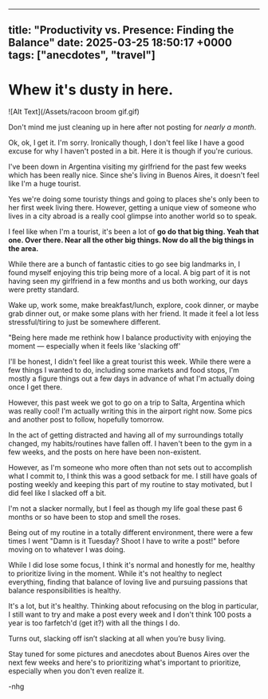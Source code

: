 
---
title: "Productivity vs. Presence: Finding the Balance"
date: 2025-03-25 18:50:17 +0000
tags: ["anecdotes", "travel"]
---

# Whew it's dusty in here.
![Alt Text](/Assets/racoon broom gif.gif) 

Don't mind me just cleaning up in here after not posting for _nearly a month_.

Ok, ok, I get it. I'm sorry. Ironically though, I don't feel like I have a good excuse for why I haven't posted in a bit. Here it is though if you're curious.

I've been down in Argentina visiting my girlfriend for the past few weeks which has been really nice. Since she's living in Buenos Aires, it doesn't feel like I'm a huge tourist.

Yes we're doing some touristy things and going to places she's only been to her first week living there. However, getting a unique view of someone who lives in a city abroad is a really cool glimpse into another world so to speak.

I feel like when I'm a tourist, it's been a lot of **go do that big thing. Yeah that one. Over there. Near all the other big things. Now do all the big things in the area.**

While there are a bunch of fantastic cities to go see big landmarks in, I found myself enjoying this trip being more of a local. A big part of it is not having seen my girlfriend in a few months and us both working, our days were pretty standard.

Wake up, work some, make breakfast/lunch, explore, cook dinner, or maybe grab dinner out, or make some plans with her friend. It made it feel a lot less stressful/tiring to just be somewhere different.

"Being here made me rethink how I balance productivity with enjoying the moment — especially when it feels like 'slacking off'

I'll be honest, I didn't feel like a great tourist this week. While there were a few things I wanted to do, including some markets and food stops, I'm mostly a figure things out a few days in advance of what I'm actually doing once I get there.

However, this past week we got to go on a trip to Salta, Argentina which was really cool! I'm actually writing this in the airport right now. Some pics and another post to follow, hopefully tomorrow.

In the act of getting distracted and having all of my surroundings totally changed, my habits/routines have fallen off. I haven't been to the gym in a few weeks, and the posts on here have been non-existent.

However, as I'm someone who more often than not sets out to accomplish what I commit to, I think this was a good setback for me. I still have goals of posting weekly and keeping this part of my routine to stay motivated, but I did feel like I slacked off a bit.

I'm not a slacker normally, but I feel as though my life goal these past 6 months or so have been to stop and smell the roses. 

Being out of my routine in a totally different environment, there were a few times I went "Damn is it Tuesday? Shoot I have to write a post!" before moving on to whatever I was doing.

While I did lose some focus, I think it's normal and honestly for me, healthy to prioritize living in the moment. While it's not healthy to neglect everything, finding that balance of loving live and pursuing passions that balance responsibilities is healthy.

It's a lot, but it's healthy. Thinking about refocusing on the blog in particular, I still want to try and make a post every week and I don't think 100 posts a year is too farfetch'd (get it?) with all the things I do.

Turns out, slacking off isn’t slacking at all when you’re busy living.

Stay tuned for some pictures and anecdotes about Buenos Aires over the next few weeks and here's to prioritizing what's important to prioritize, especially when you don't even realize it.

-nhg
